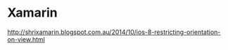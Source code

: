 Xamarin
=======

http://shrixamarin.blogspot.com.au/2014/10/ios-8-restricting-orientation-on-view.html
